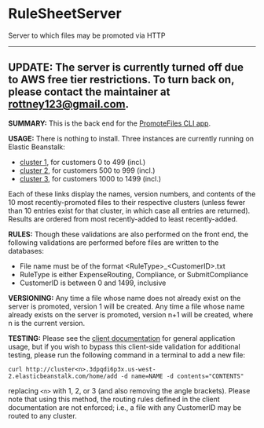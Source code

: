 # RuleSheetServer
Server to which files may be promoted via HTTP


----------------------------------------------------------------
**UPDATE:**
The server is currently turned off due to AWS free tier restrictions.  To turn back on, please contact the maintainer at rottney123@gmail.com.
----------------------------------------------------------------


**SUMMARY:**
This is the back end for the [PromoteFiles CLI app](https://github.com/rottney/PromoteFiles/blob/master/README.md).


**USAGE:**
There is nothing to install.  Three instances are currently running on Elastic Beanstalk:
* [cluster 1](http://cluster1.3dpqdi6p3x.us-west-2.elasticbeanstalk.com/home/view), for customers 0 to 499 (incl.)
* [cluster 2](http://cluster2.3dpqdi6p3x.us-west-2.elasticbeanstalk.com/home/view), for customers 500 to 999 (incl.)
* [cluster 3](http://cluster3.3dpqdi6p3x.us-west-2.elasticbeanstalk.com/home/view), for customers 1000 to 1499 (incl.)

Each of these links display the names, version numbers, and contents of the 10 most recently-promoted files to their respective clusters
(unless fewer than 10 entries exist for that cluster, in which case all entries are returned).
Results are ordered from most recently-added to least recently-added.


**RULES:**
Though these validations are also performed on the front end, the following validations are performed before files are written to the databases:
* File name must be of the format \<RuleType>\_\<CustomerID>\.txt
* RuleType is either ExpenseRouting, Compliance, or SubmitCompliance
* CustomerID is between 0 and 1499, inclusive


**VERSIONING:**
Any time a file whose name does not already exist on the server is promoted, version 1 will be created.
Any time a file whose name already exists on the server is promoted, version n+1 will be created, where n is the current version.


**TESTING:**
Please see the [client documentation](https://github.com/rottney/PromoteFiles/blob/master/README.md) for general application usage,
but if you wish to bypass this client-side validation for additional testing, please run the following command in a terminal to add a new file:

```curl http://cluster<n>.3dpqdi6p3x.us-west-2.elasticbeanstalk.com/home/add -d name=NAME -d contents="CONTENTS"```

replacing `<n>` with 1, 2, or 3 (and also removing the angle brackets).
Please note that using this method, the routing rules defined in the client documentation are not enforced; i.e., a file with any CustomerID may be routed to any cluster.
